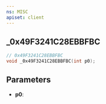 ```yaml
---
ns: MISC
apiset: client
---
```

## _0x49F3241C28EBBFBC

```c
// 0x49F3241C28EBBFBC
void _0x49F3241C28EBBFBC(int p0);
```


## Parameters
* **p0**: